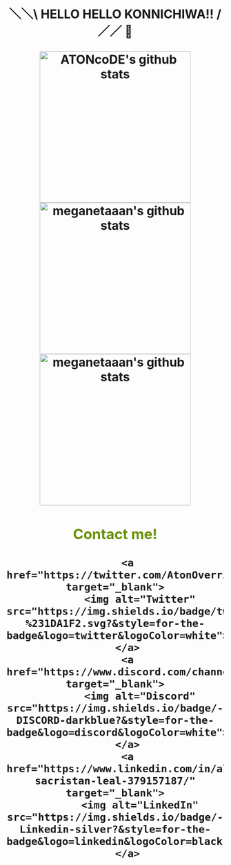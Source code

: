 <h1/><p align="center">＼＼\ HELLO HELLO KONNICHIWA!! /／／ 👋 </p>

<div align="center">
  
  <a href="https://github.com/AtonCode/AtonCode/">
    <img width="350px" alt="ATONcoDE's github stats" src="https://payload.cargocollective.com/1/12/412619/14131745/Amerihealth_Fullpage_final2-copy_1000.jpg"/>
  </a>

</div>

<div align="center">
 
  <a href="https://github.com/AtonCode/AtonCode/">
    <img width="350px" alt="meganetaaan's github stats" src="https://github-readme-stats.vercel.app/api/top-langs/?username=ATONCODE&langs_count=5&theme=react"/>
  </a>
  <a href="https://github.com/AtonCode/AtonCode/">
    <img width="350px" alt="meganetaaan's github stats" src=" https://github-readme-stats.vercel.app/api?username=ATONCODE&show_icons=true&count_private=true"/>
  </a>

</div>

<div id="contact" align="center" >
        <h3>
            <font color="#679000">
                Contact me! 
            </font>
        </h3>
       
        <a href="https://twitter.com/AtonOverride" target="_blank">
            <img alt="Twitter" src="https://img.shields.io/badge/twitter-%231DA1F2.svg?&style=for-the-badge&logo=twitter&logoColor=white">
        </a>
        <a href="https://www.discord.com/channels/@Override#3711" target="_blank">
            <img alt="Discord" src="https://img.shields.io/badge/-DISCORD-darkblue?&style=for-the-badge&logo=discord&logoColor=white">
        </a>
        <a href="https://www.linkedin.com/in/alejandro-sacristan-leal-379157187/" target="_blank">
            <img alt="LinkedIn" src="https://img.shields.io/badge/-Linkedin-silver?&style=for-the-badge&logo=linkedin&logoColor=black">
        </a>
   </div>
